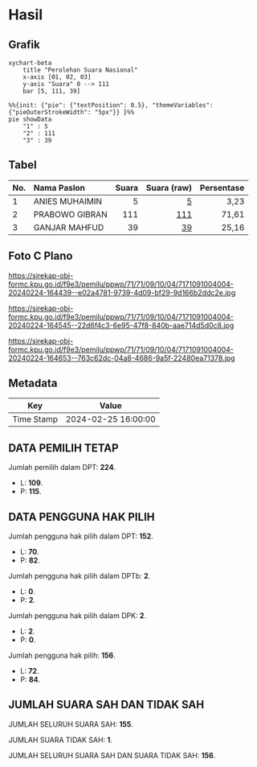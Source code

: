 # Hasil

## Grafik

```mermaid
xychart-beta
    title "Perolehan Suara Nasional"
    x-axis [01, 02, 03]
    y-axis "Suara" 0 --> 111
    bar [5, 111, 39]
```

```mermaid
%%{init: {"pie": {"textPosition": 0.5}, "themeVariables": {"pieOuterStrokeWidth": "5px"}} }%%
pie showData
    "1" : 5
    "2" : 111
    "3" : 39
```

## Tabel

| No. | Nama Paslon    | Suara | Suara (raw) | Persentase |
|:--- |:-------------- | -----:| -----------:| ----------:|
| 1   | ANIES MUHAIMIN | 5     | [5][p-1]    | 3,23       |
| 2   | PRABOWO GIBRAN | 111   | [111][p-2]  | 71,61      |
| 3   | GANJAR MAHFUD  | 39    | [39][p-3]   | 25,16      |


[p-1]: https://github.com/gigit-pemilu/pemilu-2024/blob/main/pilpres/hitung-suara/sub/71-sulawesi-utara/sub/71-kota-manado/sub/09-malalayang/sub/1004-batu-kota/sub/004-tps/sub/paslon-1.txt
[p-2]: https://github.com/gigit-pemilu/pemilu-2024/blob/main/pilpres/hitung-suara/sub/71-sulawesi-utara/sub/71-kota-manado/sub/09-malalayang/sub/1004-batu-kota/sub/004-tps/sub/paslon-2.txt
[p-3]: https://github.com/gigit-pemilu/pemilu-2024/blob/main/pilpres/hitung-suara/sub/71-sulawesi-utara/sub/71-kota-manado/sub/09-malalayang/sub/1004-batu-kota/sub/004-tps/sub/paslon-3.txt

## Foto C Plano

https://sirekap-obj-formc.kpu.go.id/f9e3/pemilu/ppwp/71/71/09/10/04/7171091004004-20240224-164439--e02a4781-9739-4d09-bf29-9d166b2ddc2e.jpg

https://sirekap-obj-formc.kpu.go.id/f9e3/pemilu/ppwp/71/71/09/10/04/7171091004004-20240224-164545--22d6f4c3-6e95-47f8-840b-aae714d5d0c8.jpg

https://sirekap-obj-formc.kpu.go.id/f9e3/pemilu/ppwp/71/71/09/10/04/7171091004004-20240224-164653--763c62dc-04a8-4686-9a5f-22480ea71378.jpg


## Metadata

| Key        | Value               |
| ---------- | ------------------- |
| Time Stamp | 2024-02-25 16:00:00 |


## DATA PEMILIH TETAP

Jumlah pemilih dalam DPT: **224**.
 * L: **109**.
 * P: **115**.

## DATA PENGGUNA HAK PILIH

Jumlah pengguna hak pilih dalam DPT: **152**.
 * L: **70**.
 * P: **82**.

Jumlah pengguna hak pilih dalam DPTb: **2**.
 * L: **0**.
 * P: **2**.

Jumlah pengguna hak pilih dalam DPK: **2**.
 * L: **2**.
 * P: **0**.

Jumlah pengguna hak pilih: **156**.
 * L: **72**.
 * P: **84**.

## JUMLAH SUARA SAH DAN TIDAK SAH

JUMLAH SELURUH SUARA SAH: **155**.

JUMLAH SUARA TIDAK SAH: **1**.

JUMLAH SELURUH SUARA SAH DAN SUARA TIDAK SAH: **156**.


